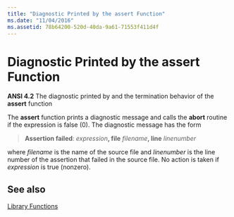 ```yaml
---
title: "Diagnostic Printed by the assert Function"
ms.date: "11/04/2016"
ms.assetid: 78b64200-520d-40da-9a61-71553f411d4f
---
```

# Diagnostic Printed by the assert Function

**ANSI 4.2** The diagnostic printed by and the termination behavior of the **assert** function

The **assert** function prints a diagnostic message and calls the **abort** routine if the expression is false (0). The diagnostic message has the form

> **Assertion failed**: <em>expression</em>**, file** <em>filename</em>**, line** *linenumber*

where *filename* is the name of the source file and *linenumber* is the line number of the assertion that failed in the source file. No action is taken if *expression* is true (nonzero).

## See also

[Library Functions](../c-language/library-functions.md)

